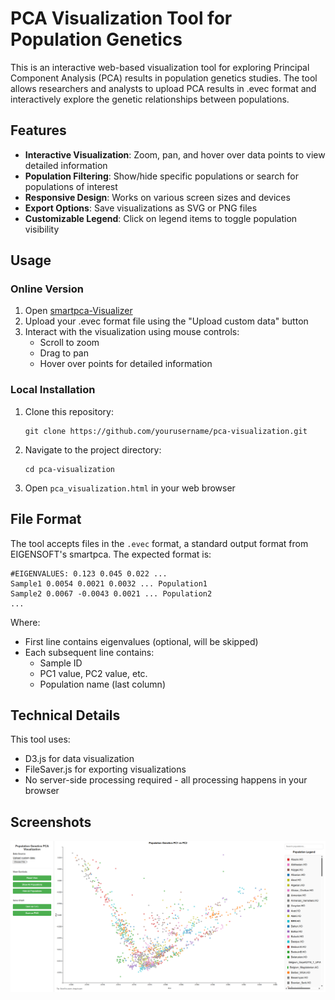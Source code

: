 # PCA Visualization Tool for Population Genetics

This is an interactive web-based visualization tool for exploring Principal Component Analysis (PCA) results in population genetics studies. The tool allows researchers and analysts to upload PCA results in .evec format and interactively explore the genetic relationships between populations.

## Features

- **Interactive Visualization**: Zoom, pan, and hover over data points to view detailed information
- **Population Filtering**: Show/hide specific populations or search for populations of interest
- **Responsive Design**: Works on various screen sizes and devices
- **Export Options**: Save visualizations as SVG or PNG files
- **Customizable Legend**: Click on legend items to toggle population visibility

## Usage

### Online Version

1. Open [smartpca-Visualizer](https://kyanzhu.github.io/smartpca-Visualizer/)
2. Upload your .evec format file using the "Upload custom data" button
3. Interact with the visualization using mouse controls:
   - Scroll to zoom
   - Drag to pan
   - Hover over points for detailed information

### Local Installation

1. Clone this repository:
   ```
   git clone https://github.com/yourusername/pca-visualization.git
   ```
2. Navigate to the project directory:
   ```
   cd pca-visualization
   ```
3. Open `pca_visualization.html` in your web browser

## File Format

The tool accepts files in the `.evec` format, a standard output format from EIGENSOFT's smartpca. The expected format is:

```
#EIGENVALUES: 0.123 0.045 0.022 ...
Sample1 0.0054 0.0021 0.0032 ... Population1
Sample2 0.0067 -0.0043 0.0021 ... Population2
...
```

Where:
- First line contains eigenvalues (optional, will be skipped)
- Each subsequent line contains:
  - Sample ID
  - PC1 value, PC2 value, etc.
  - Population name (last column)

## Technical Details

This tool uses:
- D3.js for data visualization
- FileSaver.js for exporting visualizations
- No server-side processing required - all processing happens in your browser

## Screenshots
 ![](https://github.com/KyanZhu/smartpca-Visualizer/blob/main/screenshot.png?raw=true)
